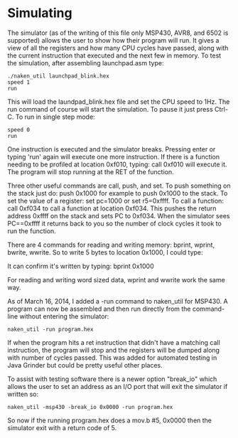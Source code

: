 Simulating
==========
The simulator (as of the writing of this file only MSP430, AVR8, and 6502 is
supported) allows the user to show how their program will run. It gives a view
of all the registers and how many CPU cycles have passed, along with the current
instruction that executed and the next few in memory. To test the simulation,
after assembling launchpad.asm type:

    ./naken_util launchpad_blink.hex
    speed 1
    run

This will load the laundpad_blink.hex file and set the CPU speed to 1Hz.
The run command of course will start the simulation. To pause it just press
Ctrl-C. To run in single step mode:

    speed 0
    run

One instruction is executed and the simulator breaks. Pressing enter or
typing 'run' again will execute one more instruction. If there is a
function needing to be profiled at location 0xf010, typing: call 0xf010
will execute it. The program will stop running at the RET of the function.

Three other useful commands are call, push, and set. To push something on
the stack just do: push 0x1000 for example to push 0x1000 to the stack.
To set the value of a register: set pc=1000 or set r5=0xffff. To call a
function: call 0xf034 to call a function at location 0xf034. This pushes
the return address 0xffff on the stack and sets PC to 0xf034. When the
simulator sees PC==0xffff it returns back to you so the number of clock
cycles it took to run the function.

There are 4 commands for reading and writing memory: bprint, wprint, bwrite,
wwrite. So to write 5 bytes to location 0x1000, I could type:

It can confirm it's written by typing: bprint 0x1000

For reading and writing word sized data, wprint and wwrite work the same way.

As of March 16, 2014, I added a -run command to naken_util for MSP430.
A program can now be assembled and then run directly from the command-line
without entering the simulator:

    naken_util -run program.hex

If when the program hits a ret instruction that didn't have a matching
call instruction, the program will stop and the registers will be dumped
along with number of cycles passed. This was added for automated testing
in Java Grinder but could be pretty useful other places.

To assist with testing software there is a newer option "break_io"
which allows the user to set an address as an I/O port that will
exit the simulator if written so:

    naken_util -msp430 -break_io 0x0000 -run program.hex

So now if the running program.hex does a mov.b #5, 0x0000 then the
simulator exit with a return code of 5.

